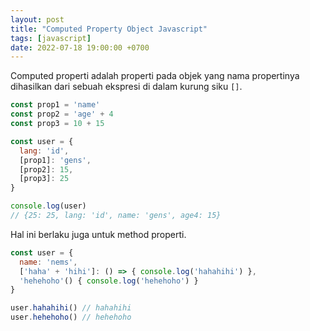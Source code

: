 ```yaml
---
layout: post
title: "Computed Property Object Javascript"
tags: [javascript]
date: 2022-07-18 19:00:00 +0700
---
```


Computed properti adalah properti pada objek yang nama propertinya dihasilkan dari sebuah ekspresi di dalam kurung siku `[]`.

```js
const prop1 = 'name'
const prop2 = 'age' + 4
const prop3 = 10 + 15

const user = {
  lang: 'id',
  [prop1]: 'gens',
  [prop2]: 15,
  [prop3]: 25
}

console.log(user)
// {25: 25, lang: 'id', name: 'gens', age4: 15}
```

Hal ini berlaku juga untuk method properti.

```js
const user = {
  name: 'nems',
  ['haha' + 'hihi']: () => { console.log('hahahihi') },
  'hehehoho'() { console.log('hehehoho') }
}

user.hahahihi() // hahahihi
user.hehehoho() // hehehoho
```
